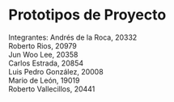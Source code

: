 # Prototipos de Proyecto
Integrantes: 
Andrés de la Roca, 20332  
Roberto Rios, 20979  
Jun Woo Lee, 20358  
Carlos Estrada, 20854  
Luis Pedro González, 20008  
Mario de León, 19019  
Roberto Vallecillos, 20441  
